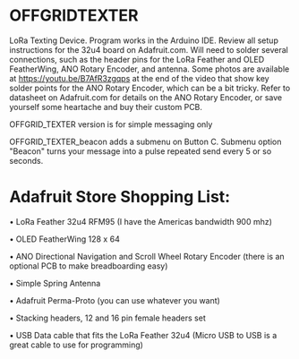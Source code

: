 # OFFGRIDTEXTER
LoRa Texting Device. Program works in the Arduino IDE. Review all setup instructions for the 32u4 board on Adafruit.com. Will need to solder several connections, such as the header pins for the LoRa Feather and OLED FeatherWing, ANO Rotary Encoder, and antenna. Some photos are available at https://youtu.be/B7AfR3zgqps at the end of the video that show key solder points for the ANO Rotary Encoder, which can be a bit tricky. Refer to datasheet on Adafruit.com for details on the ANO Rotary Encoder, or save yourself some heartache and buy their custom PCB.

OFFGRID_TEXTER version is for simple messaging only

OFFGRID_TEXTER_beacon adds a submenu on Button C. Submenu option "Beacon" turns your message into a pulse repeated send every 5 or so seconds.

# Adafruit Store Shopping List:

• LoRa Feather 32u4 RFM95 (I have the Americas bandwidth 900 mhz)

• OLED FeatherWing 128 x 64

• ANO Directional Navigation and Scroll Wheel Rotary Encoder (there is an optional PCB to make breadboarding easy)

• Simple Spring Antenna

• Adafruit Perma-Proto (you can use whatever you want)

• Stacking headers, 12 and 16 pin female headers set

• USB Data cable that fits the LoRa Feather 32u4 (Micro USB to USB is a great cable to use for programming)







